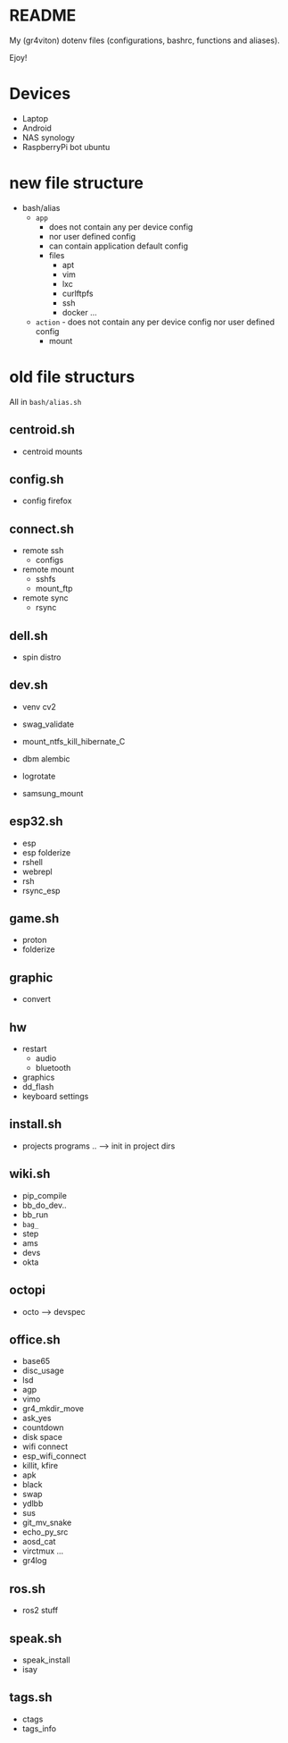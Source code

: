 # README

My (gr4viton) dotenv files (configurations, bashrc, functions and aliases).

Ejoy!

# Devices

- Laptop
- Android
- NAS synology
- RaspberryPi bot ubuntu

# new file structure
- bash/alias
  - `app`
    - does not contain any per device config
    - nor user defined config
    - can contain application default config
    - files
        - apt
        - vim
        - lxc
        - curlftpfs
        - ssh
        - docker
        ...
  - `action` - does not contain any per device config nor user defined config
    - mount


# old file structurs

All in `bash/alias.sh`

## centroid.sh
- centroid mounts

## config.sh
- config firefox

## connect.sh
- remote ssh
  - configs
- remote mount
  - sshfs
  - mount_ftp
- remote sync
  - rsync

## dell.sh
- spin distro

## dev.sh
- venv cv2
- swag_validate

- mount_ntfs_kill_hibernate_C
- dbm alembic
- logrotate
- samsung_mount

## esp32.sh
- esp
- esp folderize
- rshell
- webrepl
- rsh
- rsync_esp

## game.sh
- proton
- folderize

## graphic
- convert

## hw
- restart
  - audio
  - bluetooth
- graphics
- dd_flash
- keyboard settings

## install.sh
- projects programs ..
--> init in project dirs

## wiki.sh

- pip_compile
- bb_do_dev..
- bb_run
- `bag_`
- step
- ams
- devs
- okta

## octopi
- octo
 --> devspec

## office.sh
- base65
- disc_usage
- lsd
- agp
- vimo
- gr4_mkdir_move
- ask_yes
- countdown
- disk space
- wifi connect
- esp_wifi_connect
- killit, kfire
- apk
- black
- swap
- ydlbb
- sus
- git_mv_snake
- echo_py_src
- aosd_cat
- virctmux ...
- gr4log

## ros.sh
- ros2 stuff

## speak.sh
- speak_install
- isay

## tags.sh
- ctags
- tags_info
